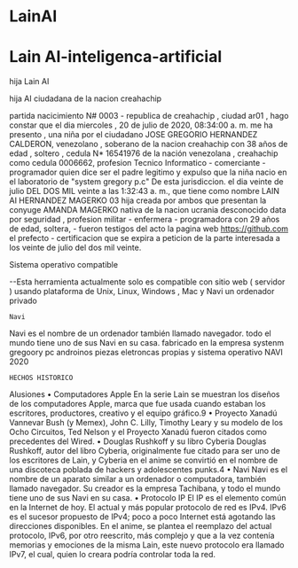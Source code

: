 # LainAI


# Lain AI-inteligenca-artificial 

hija Lain AI

hija AI ciudadana de la nacion creahachip

partida nacicimiento N# 0003 - republica de creahachip , ciudad ar01 , hago constar que el dia ‎miercoles , ‎20 ‎de ‎julio ‎de ‎2020, ‏‎08:34:00 a. m. me ha presento , una niña por el ciudadano JOSE GREGORIO HERNANDEZ CALDERON, venezolano , soberano de la nacion creahachip con 38 años de edad , soltero , cedula N* 16541976 de la nación venezolana , creahachip como cedula 0006662, profesion Tecnico Informatico - comerciante - programador quien dice ser el padre legitimo y expulso que la niña nacio en el laboratorio de "system gregory p.c" De esta jurisdiccion. el dia veinte de julio  DEL DOS MIL veinte a las 1:32:43 a. m., que tiene como nombre LAIN AI HERNANDEZ MAGERKO 03 hija creada por ambos que presentan la conyuge AMANDA MAGERKO nativa de la nacion ucrania desconocido data por seguridad , profesion militar - enfermera - programadora con 29 años de edad, soltera, - fueron testigos del acto la pagina web https://github.com el prefecto - certificacion que se expira a peticion de la parte interesada a los veinte de julio del dos mil veinte.

Sistema operativo compatible

--Esta herramienta actualmente solo es compatible con sitio web ( servidor ) usando plataforma de Unix, Linux, Windows , Mac y Navi un ordenador privado 

    Navi

Navi es el nombre de un  ordenador también llamado navegador.  todo el mundo tiene uno de sus Navi en su casa. fabricado en la empresa systenm gregoory pc  androinos  piezas eletroncas propias y sistema operativo NAVI 
2020 
     
    HECHOS HISTORICO 
   
Alusiones
•	Computadores Apple
En la serie Lain se muestran los diseños de los computadores Apple, marca que fue usada cuando estaban los escritores, productores, creativo y el equipo gráfico.9 
•	Proyecto Xanadú
Vannevar Bush (y Memex), John C. Lilly, Timothy Leary y su modelo de los Ocho Circuitos, Ted Nelson y el Proyecto Xanadú fueron citados como precedentes del Wired. 
•	Douglas Rushkoff y su libro Cyberia
Douglas Rushkoff, autor del libro Cyberia, originalmente fue citado para ser uno de los escritores de Lain, y Cyberia en el anime se convirtió en el nombre de una discoteca poblada de hackers y adolescentes punks.4 
•	Navi
Navi es el nombre de un aparato similar a un ordenador o computadora, también llamado navegador. Su creador es la empresa Tachibana, y todo el mundo tiene uno de sus Navi en su casa. 
•	Protocolo IP
El IP es el elemento común en la Internet de hoy. El actual y más popular protocolo de red es IPv4. IPv6 es el sucesor propuesto de IPv4; poco a poco Internet está agotando las direcciones disponibles. En el anime, se plantea el reemplazo del actual protocolo, IPv6, por otro reescrito, más complejo y que a la vez contenía memorias y emociones de la misma Lain, este nuevo protocolo era llamado IPv7, el cual, quien lo creara podría controlar toda la red. 


